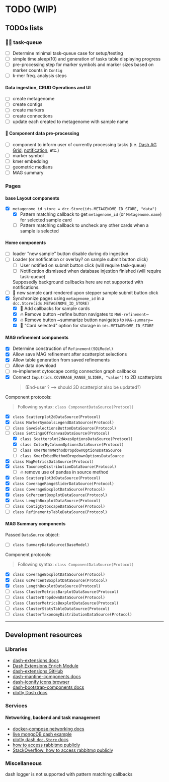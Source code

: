 # TODO (WIP)

## TODOs lists

### 🐰:carrot: task-queue

- [ ] Determine minimal task-queue case for setup/testing
- [ ] simple time.sleep(10) and generation of tasks table displaying progress
- [ ] pre-processing step for marker symbols and marker sizes based on marker counts in `Contig`
- [ ] k-mer freq. analysis steps

#### Data ingestion, CRUD Operations and UI

- [ ] create metagenome
- [ ] create contigs
- [ ] create markers
- [ ] create connections
- [ ] update each created to metagenome with sample name

#### 🐎 Component data pre-processing

- [ ] component to inform user of currently processing tasks (i.e. [Dash AG Grid](https://dash.plotly.com/dash-ag-grid/ "Dash AG grid component"), [notification](https://www.dash-mantine-components.com/components/notification "Dash mantine notification component"), etc.)
- [ ] marker symbol
- [ ] kmer embedding
- [ ] geometric medians
- [ ] MAG summary

### Pages

#### base Layout components

- [x] `metagenome_id_store = dcc.Store(ids.METAGENOME_ID_STORE, "data")`
  - [x] Pattern matching callback to get `metagenome_id` (or `Metagenome.name`) for
  selected sample card
  - [ ] Pattern matching callback to uncheck any other cards when a sample is selected

#### Home components

- [ ] loader "new sample" button disable during db ingestion
- [ ] Loader (or notification or overlay? on sample submit button click)
  - [ ] User notified on submit button click (will require task-queue)
  - [ ] Notification dismissed when database injestion finished (will require task-queue)
  
  Supposedly background callbacks here are not supported with notifications.
- [ ] :bug: new sample card rendered upon stepper sample submit button click
- [x] Synchronize pages using `metagenome_id` in a `dcc.Store(ids.METAGENOME_ID_STORE)`
  - [x] 🔗 Add callbacks for sample cards
  - [x] :fire: Remove button ~refine button navigates to `MAG-refinement`~
  - [x] :fire: Remove button ~summarize button navigates to `MAG-summary`~
  - [x] :link: "Card selected" option for storage in `ids.METAGENOME_ID_STORE`

#### MAG refinement components

- [x] Determine construction of `Refinement(SQLModel)`
- [x] Allow save MAG refinement after scatterplot selections
- [x] Allow table generation from saved refinements
- [ ] Allow data download
- [ ] re-implement cytoscape contig connection graph callbacks
- [x] Connect `Input(ids.COVERAGE_RANGE_SLIDER, "value")` to 2D scatterplots 
  > (End-user ? --> should 3D scatterplot also be updated?)

Component protocols:

> Following syntax: `class ComponentDataSource(Protocol)`

- [x] `class Scatterplot2dDataSource(Protocol)`
- [x] `class MarkerSymbolsLegendDataSource(Protocol)`
- [ ] `class SaveSelectionsButtonDataSource(Protocol)`
- [ ] `class SettingsOffcanvasDataSource(Protocol)`
  - [x] `class Scatterplot2dAxesOptionsDataSource(Protocol)`
  - [x] `class ColorByColumnOptionsDataSource(Protocol)`
  - [ ] `class KmerNormMethodDropdownOptionsDataSource`
  - [ ] `class KmerEmbedMethodDropdownOptionsDataSource`
- [x] `class MagMetricsDataSource(Protocol)`
- [x] `class TaxonomyDistributionDataSource(Protocol)`
  - [ ] :fire: remove use of pandas in source method
- [x] `class Scatterplot3dDataSource(Protocol)`
- [x] `class CoverageRangeSliderDataSource(Protocol)`
- [x] `class CoverageBoxplotDataSource(Protocol)`
- [x] `class GcPercentBoxplotDataSource(Protocol)`
- [x] `class LengthBoxplotDataSource(Protocol)`
- [ ] `class ContigCytoscapeDataSource(Protocol)`
- [ ] `class RefinementsTableDataSource(Protocol)`

#### MAG Summary components

Passed `DataSource` object:

- [ ] `class SummaryDataSource(BaseModel)`

Component protocols:

> Following syntax: `class ComponentDataSource(Protocol)`

- [x] `class CoverageBoxplotDataSource(Protocol)`
- [x] `class GcPercentBoxplotDataSource(Protocol)`
- [x] `class LengthBoxplotDataSource(Protocol)`
- [ ] `class ClusterMetricsBarplotDataSource(Protocol)`
- [ ] `class ClusterDropdownDataSource(Protocol)`
- [ ] `class ClusterMetricsBoxplotDataSource(Protocol)`
- [ ] `class ClusterStatsTableDataSource(Protocol)`
- [ ] `class ClusterTaxonomyDistributionDataSource(Protocol)`

-----------------------------------------------------

## Development resources

### Libraries

- [dash-extensions docs](https://www.dash-extensions.com/ "dash-extensions documentation")
- [Dash Extensions Enrich Module](https://www.dash-extensions.com/getting-started/enrich)
- [dash-extensions GitHub](https://github.com/thedirtyfew/dash-extensions "dash-extensions GitHub repository")
- [dash-mantine-components docs](https://www.dash-mantine-components.com/ "dash-mantine-components documentation")
- [dash-iconify icons browser](<https://icon-sets.iconify.design/> "Iconify icon sets")
- [dash-bootstrap-components docs](http://dash-bootstrap-components.opensource.faculty.ai/ "dash-bootstrap-components documentation")
- [plotly Dash docs](https://dash.plotly.com/ "plotly Dash documentation")

### Services

#### Networking, backend and task management

- [docker-compose networking docs](<https://docs.docker.com/compose/networking/#links>)
- [live mongoDB dash example](<https://github.com/Coding-with-Adam/Dash-by-Plotly/blob/master/Dash_and_Databases/MongoDB/live-mongodb-dash.py>)
- [plotly dash `dcc.Store` docs](<https://dash.plotly.com/dash-core-components/store#store-clicks-example>)
- [how to access rabbitmq publicly](<https://stackoverflow.com/questions/23020908/how-to-access-rabbitmq-publicly> "how to access RabbitMQ publicly")
- [StackOverflow: how to access rabbitmq publicly](https://stackoverflow.com/a/57612615 "StackOverflow: how to access RabbitMQ publicly")

### Miscellaneous

dash logger is not supported with pattern matching callbacks
